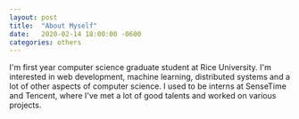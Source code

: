 ```yaml
---
layout: post
title:  "About Myself"
date:   2020-02-14 18:00:00 -0600
categories: others
---
```


I'm first year computer science graduate student at Rice University. I'm interested in web development, machine learning, distributed systems and a lot of other aspects of computer science. I used to be interns at SenseTime and Tencent, where I've met a lot of good talents and worked on various projects. 